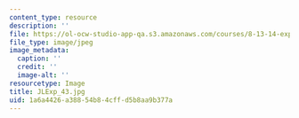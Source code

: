 ```yaml
---
content_type: resource
description: ''
file: https://ol-ocw-studio-app-qa.s3.amazonaws.com/courses/8-13-14-experimental-physics-i-ii-junior-lab-fall-2016-spring-2017/1a6a4426a38854b84cffd5b8aa9b377a_JLExp_43.jpg
file_type: image/jpeg
image_metadata:
  caption: ''
  credit: ''
  image-alt: ''
resourcetype: Image
title: JLExp_43.jpg
uid: 1a6a4426-a388-54b8-4cff-d5b8aa9b377a
---
```


